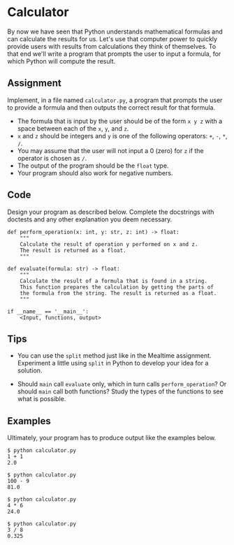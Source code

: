 # Calculator

By now we have seen that Python understands mathematical formulas and can calculate the results for us. Let's use that computer power to quickly provide users with results from calculations they think of themselves.
To that end we'll write a program that prompts the user to input a formula, for which Python will compute the result.

## Assignment

Implement, in a file named `calculator.py`, a program that prompts the user to provide a formula and then outputs the correct result for that formula.

* The formula that is input by the user should be of the form `x y z` with a space between each of the `x`, `y`, and `z`.
* `x` and `z` should be integers and `y` is one of the following operators: `+`, `-`, `*`, `/`.
* You may assume that the user will not input a 0 (zero) for `z` if the operator is chosen as `/`.
* The output of the program should be the `float` type.
* Your program should also work for negative numbers.

## Code

Design your program as described below. Complete the docstrings with doctests and any other explanation you deem necessary.

    def perform_operation(x: int, y: str, z: int) -> float:
        """
        Calculate the result of operation y performed on x and z.
        The result is returned as a float.
        """

    def evaluate(formula: str) -> float:
        """
        Calculate the result of a formula that is found in a string.
        This function prepares the calculation by getting the parts of 
        the formula from the string. The result is returned as a float.
        """

    if __name__ == '__main__':
        <Input, functions, output>

## Tips

* You can use the `split` method just like in the Mealtime assignment. Experiment a little using `split` in Python to develop your idea for a solution.

* Should `main` call `evaluate` only, which in turn calls `perform_operation`? Or should `main` call both functions? Study the types of the functions to see what is possible.

## Examples

Ultimately, your program has to produce output like the examples below.

    $ python calculator.py
    1 + 1
    2.0

    $ python calculator.py
    100 - 9
    81.0

    $ python calculator.py
    4 * 6
    24.0

    $ python calculator.py
    3 / 8
    0.325
